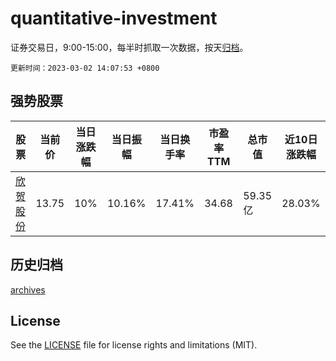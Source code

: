 # quantitative-investment

证券交易日，9:00-15:00，每半时抓取一次数据，按天[归档](archives)。

`更新时间：2023-03-02 14:07:53 +0800`

## 强势股票

|股票|当前价|当日涨跌幅|当日振幅|当日换手率|市盈率TTM|总市值|近10日涨跌幅|
|----|----|----|----|----|----|----|----|
|[欣贺股份](https://xueqiu.com/S/SZ003016)|13.75|10%|10.16%|17.41%|34.68|59.35亿|28.03%|

## 历史归档

[archives](archives)

## License

See the [LICENSE](LICENSE) file for license rights and limitations (MIT).
